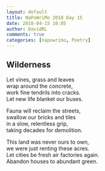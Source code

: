 ```yaml
---  
layout: default  
title: NaPoWriMo 2018 Day 15  
date: 2018-04-15 16:05  
author: DavidRL  
comments: true  
categories: [napowrimo, Poetry]
---  
```

## Wilderness  

Let vines, grass and leaves  
wrap around the concrete,  
work fine tendrils into cracks.  
Let new life blanket our buses.  

Fauna will reclaim the streets,  
swallow our bricks and tiles  
in a slow, relentless grip,  
taking decades for demolition.  

This land was never ours to own,  
we were just renting these acres.  
Let cities be fresh air factories again.  
Abandon houses to abundant green.  
